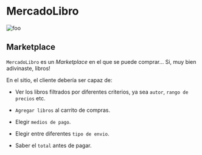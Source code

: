 # MercadoLibro



<p><img src="https://refactoring.guru/images/patterns/content/facade/facade.png" alt="foo" title="facade" /></p>

## Marketplace

`MercadoLibro` es un _Marketplace_ en el que se puede comprar... Si, muy bien adivinaste, libros!


En el sitio, el cliente debería ser capaz de:


* Ver los libros filtrados por diferentes criterios, ya sea `autor`, `rango de precios` etc.

* `Agregar libros` al carrito de compras.

* Elegir `medios de pago`.

* Elegir entre diferentes `tipo de envio`.

* Saber el `total` antes de pagar.



